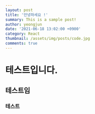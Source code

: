 ```yaml
---
layout: post
title: '안녕하세요 !'
summary: This is a sample post!
author: yeongjun
date: '2021-06-18 13:02:00 +0900'
category: React
thumbnail: /assets/img/posts/code.jpg
comments: true
---
```


# 테스트입니다.

## 테스트임

### 테스트
